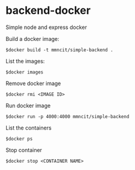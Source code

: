 # backend-docker

Simple node and express docker

Build a docker image:

```console
$docker build -t mmncit/simple-backend .
```

List the images:

```console
$docker images
```

Remove docker image

```console
$docker rmi <IMAGE ID>
```

Run docker image

```console
$docker run -p 4000:4000 mmncit/simple-backend
```

List the containers

```console
$docker ps
```

Stop container

```console
$docker stop <CONTAINER NAME>
```
